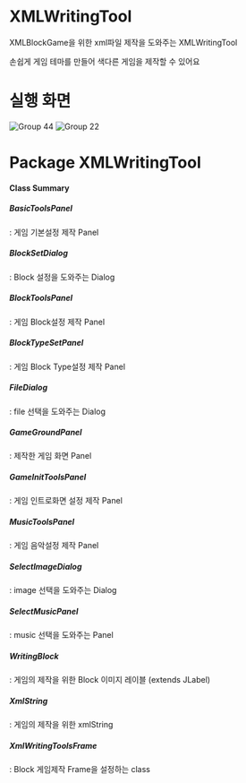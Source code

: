 # XMLWritingTool
XMLBlockGame을 위한 xml파일 제작을 도와주는 XMLWritingTool

손쉽게 게임 테마를 만들어 색다른 게임을 제작할 수 있어요

# 실행 화면
![Group 44](https://user-images.githubusercontent.com/109158497/236521835-fc57a4c5-1e85-4cb8-a6ee-ee8d59589aab.png)
![Group 22](https://user-images.githubusercontent.com/109158497/236505959-1a493213-adf7-4405-aafa-1bc8b48bd58b.png)

# Package XMLWritingTool

<h4>Class Summary</h4>
<h5>BasicToolsPanel</h5>: 게임 기본설정 제작 Panel
<h5>BlockSetDialog</h5>: Block 설정을 도와주는 Dialog
<h5>BlockToolsPanel</h5>: 게임 Block설정 제작 Panel
<h5>BlockTypeSetPanel</h5>: 게임 Block Type설정 제작 Panel
<h5>FileDialog</h5>: file 선택을 도와주는 Dialog
<h5>GameGroundPanel</h5>: 제작한 게임 화면 Panel
<h5>GameInitToolsPanel</h5>: 게임 인트로화면 설정 제작 Panel
<h5>MusicToolsPanel</h5>: 게임 음악설정 제작 Panel
<h5>SelectImageDialog</h5>: image 선택을 도와주는 Dialog
<h5>SelectMusicPanel</h5>: music 선택을 도와주는 Panel
<h5>WritingBlock</h5>: 게임의 제작을 위한 Block 이미지 레이블 (extends JLabel)
<h5>XmlString</h5>: 게임의 제작을 위한 xmlString
<h5>XmlWritingToolsFrame</h5>: Block 게임제작 Frame을 설정하는 class
